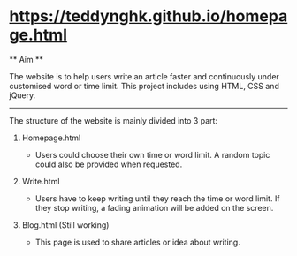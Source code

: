 # https://teddynghk.github.io/homepage.html

** Aim **

The website is to help users write an article faster and continuously under customised word or time limit. This project includes using HTML, CSS and jQuery.

---


The structure of the website is mainly divided into 3 part:


1. Homepage.html

	- Users could choose their own time or word limit. A random topic could also be provided when requested.

2. Write.html

	- Users have to keep writing until they reach the time or word limit. If they stop writing, a fading animation will be added on the screen.

3. Blog.html (Still working)

	- This page is used to share articles or idea about writing.
